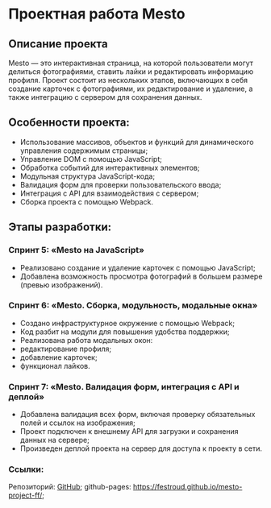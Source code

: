 # Проектная работа Mesto
## Описание проекта
Mesto — это интерактивная страница, на которой пользователи могут делиться фотографиями, ставить лайки и редактировать информацию профиля. Проект состоит из нескольких этапов, включающих в себя создание карточек с фотографиями, их редактирование и удаление, а также интеграцию с сервером для сохранения данных.

## Особенности проекта:
* Использование массивов, объектов и функций для динамического управления содержимым страницы;
* Управление DOM с помощью JavaScript;
* Обработка событий для интерактивных элементов;
* Модульная структура JavaScript-кода;
* Валидация форм для проверки пользовательского ввода;
* Интеграция с API для взаимодействия с сервером;
* Сборка проекта с помощью Webpack.
## Этапы разработки:
### Спринт 5: «Mesto на JavaScript»
* Реализовано создание и удаление карточек с помощью JavaScript;
* Добавлена возможность просмотра фотографий в большем размере (превью изображений).
### Спринт 6: «Mesto. Сборка, модульность, модальные окна»
* Создано инфраструктурное окружение с помощью Webpack;
* Код разбит на модули для повышения удобства поддержки;
* Реализована работа модальных окон:
* редактирование профиля;
* добавление карточек;
* функционал лайков.
### Спринт 7: «Mesto. Валидация форм, интеграция с API и деплой»
* Добавлена валидация всех форм, включая проверку обязательных полей и ссылок на изображения;
* Проект подключен к внешнему API для загрузки и сохранения данных на сервере;
* Произведен деплой проекта на сервер для доступа к проекту в сети.
### Ссылки:
Репозиторий: [GitHub](https://github.com/Festroud/mesto-project-ff.git);
github-pages: https://festroud.github.io/mesto-project-ff/;